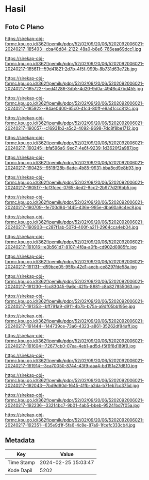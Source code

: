# Hasil

## Foto C Plano

https://sirekap-obj-formc.kpu.go.id/362f/pemilu/pdpr/52/02/09/20/06/5202092006021-20240217-185403--cba48d84-2122-48a0-b8e6-766eaa69dcc1.jpg

https://sirekap-obj-formc.kpu.go.id/362f/pemilu/pdpr/52/02/09/20/06/5202092006021-20240217-185611--59d41821-2d7b-4f5f-999b-8b731d63e72b.jpg

https://sirekap-obj-formc.kpu.go.id/362f/pemilu/pdpr/52/02/09/20/06/5202092006021-20240217-185722--bed41286-3db5-4d20-9d0a-4946c47bd455.jpg

https://sirekap-obj-formc.kpu.go.id/362f/pemilu/pdpr/52/02/09/20/06/5202092006021-20240217-185922--94ae0400-65c0-41cd-80ff-e9a41ccc812c.jpg

https://sirekap-obj-formc.kpu.go.id/362f/pemilu/pdpr/52/02/09/20/06/5202092006021-20240217-190057--c16931b3-a5c2-4092-9698-7dc8f8be1712.jpg

https://sirekap-obj-formc.kpu.go.id/362f/pemilu/pdpr/52/02/09/20/06/5202092006021-20240217-190245--bfa596a6-9ec7-4e6f-9239-1d3620f2a987.jpg

https://sirekap-obj-formc.kpu.go.id/362f/pemilu/pdpr/52/02/09/20/06/5202092006021-20240217-190425--9518f28b-6ade-4b85-9931-bba8cd9e8b93.jpg

https://sirekap-obj-formc.kpu.go.id/362f/pemilu/pdpr/52/02/09/20/06/5202092006021-20240217-190517--fcf3fcec-0765-4ed2-8cc2-2b977d2f6bb5.jpg

https://sirekap-obj-formc.kpu.go.id/362f/pemilu/pdpr/52/02/09/20/06/5202092006021-20240217-190709--fe700d94-1445-436e-995e-dba60a9c4ec8.jpg

https://sirekap-obj-formc.kpu.go.id/362f/pemilu/pdpr/52/02/09/20/06/5202092006021-20240217-190903--c287f1ab-507d-400f-a211-2964cca4eb04.jpg

https://sirekap-obj-formc.kpu.go.id/362f/pemilu/pdpr/52/02/09/20/06/5202092006021-20240217-191016--e3b561d7-8107-4f8a-a0fb-cd902d0885fc.jpg

https://sirekap-obj-formc.kpu.go.id/362f/pemilu/pdpr/52/02/09/20/06/5202092006021-20240217-191131--d59bce05-95fb-42d1-aecb-ce8297fde58a.jpg

https://sirekap-obj-formc.kpu.go.id/362f/pemilu/pdpr/52/02/09/20/06/5202092006021-20240217-191230--fcc83045-9a6c-421b-8881-c8b827855063.jpg

https://sirekap-obj-formc.kpu.go.id/362f/pemilu/pdpr/52/02/09/20/06/5202092006021-20240217-191353--bff791a9-d911-4b7b-b75a-a9df05bb195e.jpg

https://sirekap-obj-formc.kpu.go.id/362f/pemilu/pdpr/52/02/09/20/06/5202092006021-20240217-191444--144739ce-73a6-4323-a861-35262df84aff.jpg

https://sirekap-obj-formc.kpu.go.id/362f/pemilu/pdpr/52/02/09/20/06/5202092006021-20240217-191604--72677cb0-07ea-4eb1-ad5d-f5f6f8d189f9.jpg

https://sirekap-obj-formc.kpu.go.id/362f/pemilu/pdpr/52/02/09/20/06/5202092006021-20240217-191914--3ca70050-8744-43f9-aaa4-bd151a27d810.jpg

https://sirekap-obj-formc.kpu.go.id/362f/pemilu/pdpr/52/02/09/20/06/5202092006021-20240217-192043--7bd9d90d-1645-41fb-a2da-b71eb7cc375d.jpg

https://sirekap-obj-formc.kpu.go.id/362f/pemilu/pdpr/52/02/09/20/06/5202092006021-20240217-192236--33214bc7-9b01-4ab5-bbeb-95241bd7f05a.jpg

https://sirekap-obj-formc.kpu.go.id/362f/pemilu/pdpr/52/02/09/20/06/5202092006021-20240217-192351--635e9d1f-5fa6-4c8e-87a9-1fcefc333cb4.jpg


## Metadata

| Key        | Value               |
| ---------- | ------------------- |
| Time Stamp | 2024-02-25 15:03:47 |
| Kode Dapil | 5202                |



